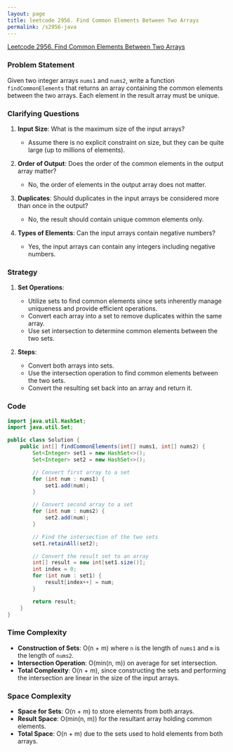 ```yaml
---
layout: page
title: leetcode 2956. Find Common Elements Between Two Arrays
permalink: /s2956-java
---
```

[Leetcode 2956. Find Common Elements Between Two Arrays](https://algoadvance.github.io/algoadvance/l2956)
### Problem Statement
Given two integer arrays `nums1` and `nums2`, write a function `findCommonElements` that returns an array containing the common elements between the two arrays. Each element in the result array must be unique.

### Clarifying Questions
1. **Input Size**: What is the maximum size of the input arrays?
   - Assume there is no explicit constraint on size, but they can be quite large (up to millions of elements).
   
2. **Order of Output**: Does the order of the common elements in the output array matter?
   - No, the order of elements in the output array does not matter.

3. **Duplicates**: Should duplicates in the input arrays be considered more than once in the output?
   - No, the result should contain unique common elements only.

4. **Types of Elements**: Can the input arrays contain negative numbers?
   - Yes, the input arrays can contain any integers including negative numbers.

### Strategy
1. **Set Operations**:
   - Utilize sets to find common elements since sets inherently manage uniqueness and provide efficient operations.
   - Convert each array into a set to remove duplicates within the same array.
   - Use set intersection to determine common elements between the two sets.

2. **Steps**:
   - Convert both arrays into sets.
   - Use the intersection operation to find common elements between the two sets.
   - Convert the resulting set back into an array and return it.

### Code
```java
import java.util.HashSet;
import java.util.Set;

public class Solution {
    public int[] findCommonElements(int[] nums1, int[] nums2) {
        Set<Integer> set1 = new HashSet<>();
        Set<Integer> set2 = new HashSet<>();

        // Convert first array to a set
        for (int num : nums1) {
            set1.add(num);
        }

        // Convert second array to a set
        for (int num : nums2) {
            set2.add(num);
        }

        // Find the intersection of the two sets
        set1.retainAll(set2);

        // Convert the result set to an array
        int[] result = new int[set1.size()];
        int index = 0;
        for (int num : set1) {
            result[index++] = num;
        }

        return result;
    }
}
```

### Time Complexity
- **Construction of Sets**: O(n + m) where `n` is the length of `nums1` and `m` is the length of `nums2`.
- **Intersection Operation**: O(min(n, m)) on average for set intersection.
- **Total Complexity**: O(n + m), since constructing the sets and performing the intersection are linear in the size of the input arrays.

### Space Complexity
- **Space for Sets**: O(n + m) to store elements from both arrays.
- **Result Space**: O(min(n, m)) for the resultant array holding common elements.
- **Total Space**: O(n + m) due to the sets used to hold elements from both arrays.